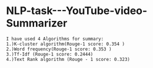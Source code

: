 # NLP-task---YouTube-video-Summarizer


	I have used 4 Algorithms for summary:
	1.)K-cluster algorithm(Rouge-1 score: 0.354 )
	2.)Word frequency(Rouge-1 score: 0.353 )
	3.)Tf-Idf (Rouge-1 score: 0.2444)
	4.)Text Rank algorithm (Rouge - 1 score: 0.323)
